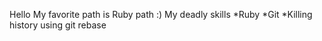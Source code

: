 Hello
My favorite path is Ruby path :)
My deadly skills 
*Ruby 
*Git
*Killing history using git rebase
